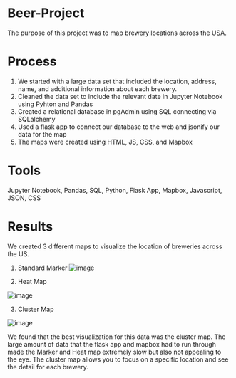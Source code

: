 # Beer-Project
The purpose of this project was to map brewery locations across the USA. 

# Process
1. We started with a large data set that included the location, address, name, and additional information about each brewery. 
2. Cleaned the data set to include the relevant date in Jupyter Notebook using Pyhton and Pandas
3. Created a relational database in pgAdmin using SQL connecting via SQLalchemy
4. Used a flask app to connect our database to the web and jsonify our data for the map
5. The maps were created using HTML, JS, CSS, and Mapbox

# Tools

Jupyter Notebook, Pandas, SQL, Python, Flask App, Mapbox, Javascript, JSON, CSS

# Results
We created 3 different maps to visualize the location of breweries across the US.

1. Standard Marker
![image](https://user-images.githubusercontent.com/73977286/131582588-f258a7d0-6fc2-4e3b-bc47-97bfb60f2d64.png)

2. Heat Map

![image](https://user-images.githubusercontent.com/73977286/131582667-b5ebc35d-2622-40ff-91f9-ed3ed9116c04.png)

3. Cluster Map

![image](https://user-images.githubusercontent.com/73977286/131582730-b07ad99d-83cf-4d8e-a8a6-fc81ba6e6068.png)


We found that the best visualization for this data was the cluster map. The large amount of data that the flask app and mapbox had to run through made the Marker and Heat map extremely slow but also not appealing to the eye. The cluster map allows you to focus on a specific location and see the detail for each brewery. 
